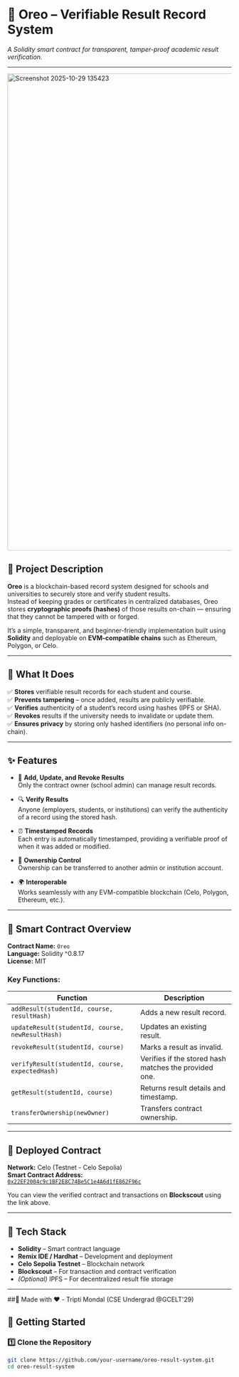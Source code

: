 # 🍪 Oreo – Verifiable Result Record System  
*A Solidity smart contract for transparent, tamper-proof academic result verification.*

---
<img width="1914" height="1073" alt="Screenshot 2025-10-29 135423" src="https://github.com/user-attachments/assets/649b7e66-2680-4754-b07a-1387470914fe" />

## 📖 Project Description

**Oreo** is a blockchain-based record system designed for schools and universities to securely store and verify student results.  
Instead of keeping grades or certificates in centralized databases, Oreo stores **cryptographic proofs (hashes)** of those results on-chain — ensuring that they cannot be tampered with or forged.

It’s a simple, transparent, and beginner-friendly implementation built using **Solidity** and deployable on **EVM-compatible chains** such as Ethereum, Polygon, or Celo.

---

## 🎯 What It Does

✅ **Stores** verifiable result records for each student and course.  
✅ **Prevents tampering** – once added, results are publicly verifiable.  
✅ **Verifies** authenticity of a student’s record using hashes (IPFS or SHA).  
✅ **Revokes** results if the university needs to invalidate or update them.  
✅ **Ensures privacy** by storing only hashed identifiers (no personal info on-chain).  

---

## ✨ Features

- 🧾 **Add, Update, and Revoke Results**  
  Only the contract owner (school admin) can manage result records.

- 🔍 **Verify Results**  
  Anyone (employers, students, or institutions) can verify the authenticity of a record using the stored hash.

- ⏰ **Timestamped Records**  
  Each entry is automatically timestamped, providing a verifiable proof of when it was added or modified.

- 🔐 **Ownership Control**  
  Ownership can be transferred to another admin or institution account.

- 🌍 **Interoperable**  
  Works seamlessly with any EVM-compatible blockchain (Celo, Polygon, Ethereum, etc.).

---

## 🧠 Smart Contract Overview

**Contract Name:** `Oreo`  
**Language:** Solidity ^0.8.17  
**License:** MIT  

### Key Functions:
| Function | Description |
|-----------|-------------|
| `addResult(studentId, course, resultHash)` | Adds a new result record. |
| `updateResult(studentId, course, newResultHash)` | Updates an existing result. |
| `revokeResult(studentId, course)` | Marks a result as invalid. |
| `verifyResult(studentId, course, expectedHash)` | Verifies if the stored hash matches the provided one. |
| `getResult(studentId, course)` | Returns result details and timestamp. |
| `transferOwnership(newOwner)` | Transfers contract ownership. |

---

## 🔗 Deployed Contract

**Network:** Celo (Testnet - Celo Sepolia)  
**Smart Contract Address:**  
[`0x22EF2004c9c1BF2E8C74Be5C1e4A6d1fE862F96c`](https://celo-sepolia.blockscout.com/address/0x22EF2004c9c1BF2E8C74Be5C1e4A6d1fE862F96c)

You can view the verified contract and transactions on **Blockscout** using the link above.

---

## 🧩 Tech Stack

- **Solidity** – Smart contract language  
- **Remix IDE / Hardhat** – Development and deployment  
- **Celo Sepolia Testnet** – Blockchain network  
- **Blockscout** – For transaction and contract verification  
- *(Optional)* IPFS – For decentralized result file storage

---

##🧠 Made with ❤️ - Tripti Mondal (CSE Undergrad @GCELT'29)

## 🚀 Getting Started

### 1️⃣ Clone the Repository
```bash
git clone https://github.com/your-username/oreo-result-system.git
cd oreo-result-system

